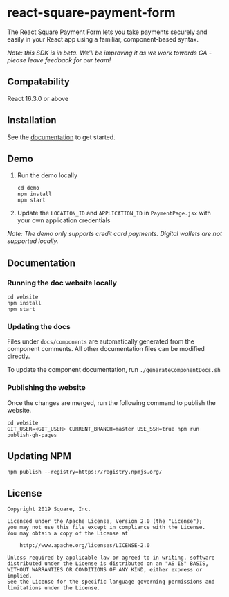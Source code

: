 # react-square-payment-form

The React Square Payment Form lets you take payments securely and easily
in your React app using a familiar, component-based syntax.

*Note: this SDK is in beta. We'll be improving it as we work towards GA - please
leave feedback for our team!*

## Compatability

React 16.3.0 or above

## Installation

See the [documentation](https://square.github.io/react-square-payment-form) to get started.

## Demo

1. Run the demo locally
    ```
    cd demo
    npm install
    npm start
    ```
1. Update the `LOCATION_ID` and `APPLICATION_ID` in `PaymentPage.jsx` with your own application credentials

*Note: The demo only supports credit card payments. Digital wallets are not supported locally.*

## Documentation

### Running the doc website locally

```
cd website
npm install
npm start
```

### Updating the docs

Files under `docs/components` are automatically generated from the component comments. All other documentation files can be modified directly.

To update the component documentation, run `./generateComponentDocs.sh`

### Publishing the website

Once the changes are merged, run the following command to publish the website.

```
cd website
GIT_USER=<GIT_USER> CURRENT_BRANCH=master USE_SSH=true npm run publish-gh-pages
```

## Updating NPM

`npm publish --registry=https://registry.npmjs.org/`

## License

```
Copyright 2019 Square, Inc.

Licensed under the Apache License, Version 2.0 (the "License");
you may not use this file except in compliance with the License.
You may obtain a copy of the License at

    http://www.apache.org/licenses/LICENSE-2.0

Unless required by applicable law or agreed to in writing, software
distributed under the License is distributed on an "AS IS" BASIS,
WITHOUT WARRANTIES OR CONDITIONS OF ANY KIND, either express or implied.
See the License for the specific language governing permissions and
limitations under the License.
```